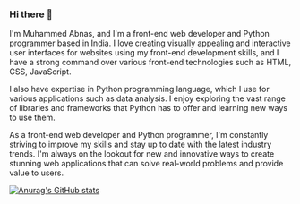 ### Hi there 👋

I'm Muhammed Abnas, and I'm a front-end web developer and Python programmer based in India. I love creating visually appealing and interactive user interfaces for websites using my front-end development skills, and I have a strong command over various front-end technologies such as HTML, CSS, JavaScript.

I also have expertise in Python programming language, which I use for various applications such as data analysis. I enjoy exploring the vast range of libraries and frameworks that Python has to offer and learning new ways to use them.

As a front-end web developer and Python programmer, I'm constantly striving to improve my skills and stay up to date with the latest industry trends. I'm always on the lookout for new and innovative ways to create stunning web applications that can solve real-world problems and provide value to users.

[![Anurag's GitHub stats](https://github-readme-stats.vercel.app/api?username=abnas7511)](https://github.com/anuraghazra/github-readme-stats)
